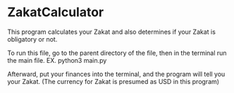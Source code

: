 # ZakatCalculator
This program calculates your Zakat and also determines if your Zakat is obligatory or not.

To run this file, go to the parent directory of the file, then in the terminal run the main file.
EX. python3 main.py

Afterward, put your finances into the terminal, and the program will tell you your Zakat.
 (The currency for Zakat is presumed as USD in this program)
